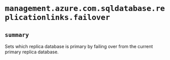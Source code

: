 # `management.azure.com.sqldatabase.replicationlinks.failover`

## `summary`
Sets which replica database is primary by failing over from the current primary replica database.


